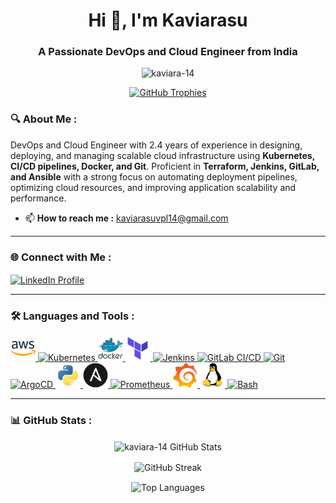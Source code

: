 <h1 align="center">Hi 👋, I'm Kaviarasu</h1>
<h3 align="center">A Passionate DevOps and Cloud Engineer from India </h3>

<p align="center"> 
  <img src="https://komarev.com/ghpvc/?username=kaviara-14&label=Profile%20views&color=0e75b6&style=flat" alt="kaviara-14" /> 
</p>

<p align="center">
  <a href="https://github.com/ryo-ma/github-profile-trophy">
    <img src="https://github-profile-trophy.vercel.app/?username=kaviara-14&theme=onedark&no-frame=true&margin-w=15&margin-h=15" alt="GitHub Trophies" />
  </a>
</p>

<h3 align="left">🔍 About Me :</h3>
<p align="left">
  
DevOps and Cloud Engineer with 2.4 years of experience in designing, deploying, and managing scalable cloud infrastructure using **Kubernetes, CI/CD pipelines, Docker, and Git**. Proficient in **Terraform, Jenkins, GitLab, and Ansible** with a strong focus on automating deployment pipelines, optimizing cloud resources, and improving application scalability and performance.
  
</p>

- 📫 **How to reach me :** [kaviarasuvpl14@gmail.com](mailto:kaviarasuvpl14@gmail.com)

---

<h3 align="left">🌐 Connect with Me :</h3>
<p align="left">
  <a href="https://www.linkedin.com/in/kaviarasu-m-b879a1195/" target="_blank">
    <img align="center" src="https://raw.githubusercontent.com/rahuldkjain/github-profile-readme-generator/master/src/images/icons/Social/linked-in-alt.svg" alt="LinkedIn Profile" height="30" width="40" />
  </a>
  
---

<h3 align="left">🛠️ Languages and Tools :</h3>
<p align="left">
  <a href="https://aws.amazon.com" target="_blank" rel="noreferrer"> 
    <img src="https://raw.githubusercontent.com/devicons/devicon/master/icons/amazonwebservices/amazonwebservices-original-wordmark.svg" alt="AWS" width="40" height="40"/> 
  </a> 
  <a href="https://kubernetes.io" target="_blank" rel="noreferrer"> 
    <img src="https://www.vectorlogo.zone/logos/kubernetes/kubernetes-icon.svg" alt="Kubernetes" width="40" height="40"/> 
  </a> 
  <a href="https://www.docker.com/" target="_blank" rel="noreferrer"> 
    <img src="https://raw.githubusercontent.com/devicons/devicon/master/icons/docker/docker-original-wordmark.svg" alt="Docker" width="40" height="40"/> 
  </a> 
  <a href="https://www.terraform.io" target="_blank" rel="noreferrer"> 
    <img src="https://raw.githubusercontent.com/devicons/devicon/master/icons/terraform/terraform-original.svg" alt="Terraform" width="40" height="40"/> 
  </a> 
  <a href="https://www.jenkins.io" target="_blank" rel="noreferrer"> 
    <img src="https://www.vectorlogo.zone/logos/jenkins/jenkins-icon.svg" alt="Jenkins" width="40" height="40"/> 
  </a>
  <a href="https://about.gitlab.com/" target="_blank" rel="noreferrer"> 
    <img src="https://www.vectorlogo.zone/logos/gitlab/gitlab-icon.svg" alt="GitLab CI/CD" width="40" height="40"/> 
  </a> 
  <a href="https://git-scm.com/" target="_blank" rel="noreferrer"> 
    <img src="https://www.vectorlogo.zone/logos/git-scm/git-scm-icon.svg" alt="Git" width="40" height="40"/> 
  </a> 
  <a href="https://argo-cd.readthedocs.io/" target="_blank" rel="noreferrer"> 
    <img src="https://www.vectorlogo.zone/logos/argoprojio/argoprojio-icon.svg" alt="ArgoCD" width="40" height="40"/> 
  </a>
  <a href="https://www.python.org" target="_blank" rel="noreferrer"> 
    <img src="https://raw.githubusercontent.com/devicons/devicon/master/icons/python/python-original.svg" alt="Python" width="40" height="40"/> 
  </a> 
  <a href="https://www.ansible.com" target="_blank" rel="noreferrer"> 
    <img src="https://raw.githubusercontent.com/devicons/devicon/master/icons/ansible/ansible-original.svg" alt="Ansible" width="40" height="40"/> 
  </a> 
  <a href="https://prometheus.io/" target="_blank" rel="noreferrer"> 
    <img src="https://github.com/user-attachments/assets/d305a120-8985-42aa-a776-d9e8f57c6ef2" alt="Prometheus" width="40" height="40"/> 
  </a>
  <a href="https://grafana.com/" target="_blank" rel="noreferrer"> 
    <img src="https://raw.githubusercontent.com/grafana/grafana/main/public/img/grafana_icon.svg" alt="Grafana" width="40" height="40"/> 
  </a>
  <a href="https://www.linux.org/" target="_blank" rel="noreferrer"> 
    <img src="https://raw.githubusercontent.com/devicons/devicon/master/icons/linux/linux-original.svg" alt="Linux" width="40" height="40"/> 
  </a> 
  <a href="https://www.gnu.org/software/bash/" target="_blank" rel="noreferrer"> 
    <img src="https://www.vectorlogo.zone/logos/gnu_bash/gnu_bash-icon.svg" alt="Bash" width="40" height="40"/> 
  </a> 
</p>

---

<h3 align="left">📊 GitHub Stats :</h3>
<p align="center">
  <img align="center" src="https://github-readme-stats.vercel.app/api?username=kaviara-14&show_icons=true&locale=en&theme=radical" alt="kaviara-14 GitHub Stats" />
</p>

<p align="center">
  <img align="center" src="https://github-readme-streak-stats.herokuapp.com/?user=kaviara-14&theme=radical" alt="GitHub Streak" />
</p>

<p align="center">
  <img align="center" src="https://github-readme-stats.vercel.app/api/top-langs?username=kaviara-14&show_icons=true&locale=en&layout=compact&theme=radical" alt="Top Languages" />
</p>
